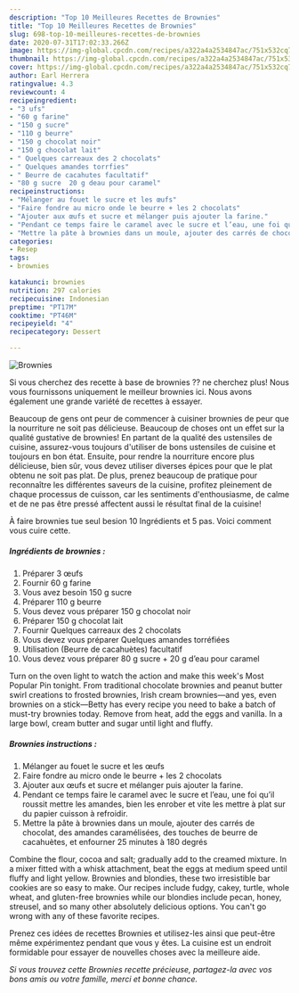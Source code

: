 ```yaml
---
description: "Top 10 Meilleures Recettes de Brownies"
title: "Top 10 Meilleures Recettes de Brownies"
slug: 698-top-10-meilleures-recettes-de-brownies
date: 2020-07-31T17:02:33.266Z
image: https://img-global.cpcdn.com/recipes/a322a4a2534847ac/751x532cq70/brownies-photo-principale-de-la-recette.jpg
thumbnail: https://img-global.cpcdn.com/recipes/a322a4a2534847ac/751x532cq70/brownies-photo-principale-de-la-recette.jpg
cover: https://img-global.cpcdn.com/recipes/a322a4a2534847ac/751x532cq70/brownies-photo-principale-de-la-recette.jpg
author: Earl Herrera
ratingvalue: 4.3
reviewcount: 4
recipeingredient:
- "3 ufs"
- "60 g farine"
- "150 g sucre"
- "110 g beurre"
- "150 g chocolat noir"
- "150 g chocolat lait"
- " Quelques carreaux des 2 chocolats"
- " Quelques amandes torrfies"
- " Beurre de cacahutes facultatif"
- "80 g sucre  20 g deau pour caramel"
recipeinstructions:
- "Mélanger au fouet le sucre et les œufs"
- "Faire fondre au micro onde le beurre + les 2 chocolats"
- "Ajouter aux œufs et sucre et mélanger puis ajouter la farine."
- "Pendant ce temps faire le caramel avec le sucre et l’eau, une foi qu’il roussit mettre les amandes, bien les enrober et vite les mettre à plat sur du papier cuisson à refroidir."
- "Mettre la pâte à brownies dans un moule, ajouter des carrés de chocolat, des amandes caramélisées, des touches de beurre de cacahuètes, et enfourner 25 minutes à 180 degrés"
categories:
- Resep
tags:
- brownies

katakunci: brownies 
nutrition: 297 calories
recipecuisine: Indonesian
preptime: "PT17M"
cooktime: "PT46M"
recipeyield: "4"
recipecategory: Dessert

---
```



![Brownies](https://img-global.cpcdn.com/recipes/a322a4a2534847ac/751x532cq70/brownies-photo-principale-de-la-recette.jpg)

Si vous cherchez des recette à base de brownies ?? ne cherchez plus! Nous vous fournissons uniquement le meilleur brownies ici. Nous avons également une grande variété de recettes à essayer.

Beaucoup de gens ont peur de commencer à cuisiner brownies de peur que la nourriture ne soit pas délicieuse. Beaucoup de choses ont un effet sur la qualité gustative de brownies! En partant de la qualité des ustensiles de cuisine, assurez-vous toujours d'utiliser de bons ustensiles de cuisine et toujours en bon état. Ensuite, pour rendre la nourriture encore plus délicieuse, bien sûr, vous devez utiliser diverses épices pour que le plat obtenu ne soit pas plat. De plus, prenez beaucoup de pratique pour reconnaître les différentes saveurs de la cuisine, profitez pleinement de chaque processus de cuisson, car les sentiments d'enthousiasme, de calme et de ne pas être pressé affectent aussi le résultat final de la cuisine!

<!--inarticleads1-->

À faire brownies tue seul besion 10 Ingrédients et 5 pas. Voici comment vous cuire cette.

##### Ingrédients de brownies :

1. Préparer 3 œufs
1. Fournir 60 g farine
1. Vous avez besoin 150 g sucre
1. Préparer 110 g beurre
1. Vous devez vous préparer 150 g chocolat noir
1. Préparer 150 g chocolat lait
1. Fournir  Quelques carreaux des 2 chocolats
1. Vous devez vous préparer  Quelques amandes torréfiées
1. Utilisation  (Beurre de cacahuètes) facultatif
1. Vous devez vous préparer 80 g sucre + 20 g d’eau pour caramel


Turn on the oven light to watch the action and make this week&#39;s Most Popular Pin tonight. From traditional chocolate brownies and peanut butter swirl creations to frosted brownies, Irish cream brownies—and yes, even brownies on a stick—Betty has every recipe you need to bake a batch of must-try brownies today. Remove from heat, add the eggs and vanilla. In a large bowl, cream butter and sugar until light and fluffy. 

<!--inarticleads2-->

##### Brownies instructions :

1. Mélanger au fouet le sucre et les œufs
1. Faire fondre au micro onde le beurre + les 2 chocolats
1. Ajouter aux œufs et sucre et mélanger puis ajouter la farine.
1. Pendant ce temps faire le caramel avec le sucre et l’eau, une foi qu’il roussit mettre les amandes, bien les enrober et vite les mettre à plat sur du papier cuisson à refroidir.
1. Mettre la pâte à brownies dans un moule, ajouter des carrés de chocolat, des amandes caramélisées, des touches de beurre de cacahuètes, et enfourner 25 minutes à 180 degrés


Combine the flour, cocoa and salt; gradually add to the creamed mixture. In a mixer fitted with a whisk attachment, beat the eggs at medium speed until fluffy and light yellow. Brownies and blondies, these two irresistible bar cookies are so easy to make. Our recipes include fudgy, cakey, turtle, whole wheat, and gluten-free brownies while our blondies include pecan, honey, streusel, and so many other absolutely delicious options. You can&#39;t go wrong with any of these favorite recipes. 

<!--inarticleads1-->

<p>
Prenez ces idées de recettes Brownies et utilisez-les ainsi que peut-être même expérimentez pendant que vous y êtes. La cuisine est un endroit formidable pour essayer de nouvelles choses avec la meilleure aide.
</p>

<p>
<i>Si vous trouvez cette Brownies recette précieuse, partagez-la avec vos bons amis ou votre famille, merci et bonne chance.</i>
</p>
